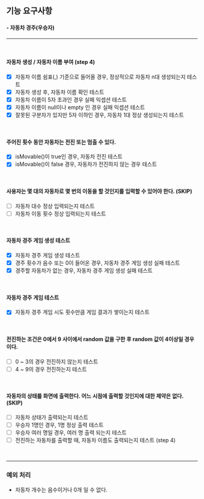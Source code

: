 ## 기능 요구사항
#### - 자동차 경주(우승자)
<hr />
<br />

#### 자동차 생성 / 자동차 이름 부여 (step 4)
- [X] 자동차 이름 쉼표(,) 기준으로 들어올 경우, 정상적으로 자동차 n대 생성되는지 테스트
- [X] 자동차 생성 후, 자동차 이름 확인 테스트
- [X] 자동차 이름이 5자 초과인 경우 실패 익셉션 테스트
- [X] 자동차 이름이 null이나 empty 인 경우 실패 익셉션 테스트
- [X] 잘못된 구분자가 있지만 5자 이하인 경우, 자동차 1대 정상 생성되는지 테스트

<br />

#### 주어진 횟수 동안 자동차는 전진 또는 멈출 수 있다.
- [X] isMovable()이 true인 경우, 자동차 전진 테스트
- [X] isMovable()이 false 경우, 자동차가 전진하지 않는 경우 테스트

<br />

#### 사용자는 몇 대의 자동차로 몇 번의 이동을 할 것인지를 입력할 수 있어야 한다. (SKIP)
- [ ] 자동차 대수 정상 입력되는지 테스트
- [ ] 자동차 이동 횟수 정상 입력되는지 테스트

<br />

#### 자동차 경주 게임 생성 테스트
- [X] 자동차 경주 게임 생성 테스트
- [X] 경주 횟수가 음수 또는 0이 들어온 경우, 자동차 경주 게임 생성 실패 테스트
- [X] 경주할 자동차가 없는 경우, 자동차 경주 게임 생성 실패 테스트

<br />

#### 자동차 경주 게임 테스트
- [X] 자동차 경주 게임 시도 횟수만큼 게임 결과가 쌓이는지 테스트

<br />

#### 전진하는 조건은 0에서 9 사이에서 random 값을 구한 후 random 값이 4이상일 경우이다.
- [ ] 0 ~ 3의 경우 전진하지 않는지 테스트
- [ ] 4 ~ 9의 경우 전진하는지 테스트

<br />

#### 자동차의 상태를 화면에 출력한다. 어느 시점에 출력할 것인지에 대한 제약은 없다. (SKIP)
- [ ] 자동차 상태가 출력되는지 테스트
- [ ] 우승자 1명인 경우, 1명 정상 출력 테스트
- [ ] 우승자 여러 명일 경우, 여러 명 출력 되는지 테스트
- [ ] 전진하는 자동차를 출력할 때, 자동차 이름도 출력되는지 테스트 (step 4)

<br />

<hr />

### 예외 처리
- 자동차 개수는 음수이거나 0개 일 수 없다.

<br />

